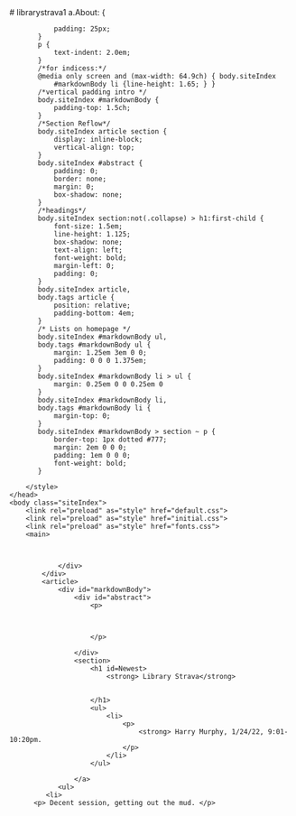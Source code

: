 <!DOCTYPE html> 
<html lang="en">
# librarystrava1
a.About: {

               padding: 25px;
           }
           p {
               text-indent: 2.0em;
           }
           /*for indicess:*/
           @media only screen and (max-width: 64.9ch) { body.siteIndex
               #markdownBody li {line-height: 1.65; } }
           /*vertical padding intro */
           body.siteIndex #markdownBody {
               padding-top: 1.5ch;
           }
           /*Section Reflow*/
           body.siteIndex article section {
               display: inline-block;
               vertical-align: top;
           }
           body.siteIndex #abstract {
               padding: 0;
               border: none;
               margin: 0;
               box-shadow: none;
           }
           /*headings*/
           body.siteIndex section:not(.collapse) > h1:first-child {
               font-size: 1.5em;
               line-height: 1.125;
               box-shadow: none;
               text-align: left;
               font-weight: bold;
               margin-left: 0;
               padding: 0;
           }
           body.siteIndex article,
           body.tags article {
               position: relative;
               padding-bottom: 4em;
           }
           /* Lists on homepage */
           body.siteIndex #markdownBody ul,
           body.tags #markdownBody ul {
               margin: 1.25em 3em 0 0;
               padding: 0 0 0 1.375em;
           }
           body.siteIndex #markdownBody li > ul {
               margin: 0.25em 0 0 0.25em 0
           }
           body.siteIndex #markdownBody li,
           body.tags #markdownBody li {
               margin-top: 0;
           }
           body.siteIndex #markdownBody > section ~ p {
               border-top: 1px dotted #777;
               margin: 2em 0 0 0;
               padding: 1em 0 0 0;
               font-weight: bold;
           }

        </style>
    </head>     
    <body class="siteIndex">
        <link rel="preload" as="style" href="default.css">
        <link rel="preload" as="style" href="initial.css">
        <link rel="preload" as="style" href="fonts.css">
        <main>
         
                
               
                </div>
            </div>
            <article>
                <div id="markdownBody">
                    <div id="abstract">
                        <p>
                         
                      
                          
                        </p>
                       
                    </div>
                    <section>
                        <h1 id=Newest>
                            <strong> Library Strava</strong>
                               

                        </h1>
                        <ul>
                            <li>
                                <p>
                                    <strong> Harry Murphy, 1/24/22, 9:01-10:20pm. 
                                </p>
                            </li>
                        </ul>
                    
                    </a>
                <ul>
             <li>
          <p> Decent session, getting out the mud. </p>
                     
                     
            
             
     

